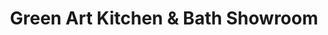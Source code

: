 ---
title: "Green Art Kitchen & Bath Showroom"
url: /shinnecock-hills/green-art-kitchen-and-bath-showroom/
shop: kitchen
---